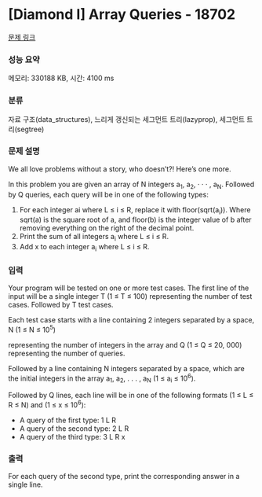 # [Diamond I] Array Queries - 18702 

[문제 링크](https://www.acmicpc.net/problem/18702) 

### 성능 요약

메모리: 330188 KB, 시간: 4100 ms

### 분류

자료 구조(data_structures), 느리게 갱신되는 세그먼트 트리(lazyprop), 세그먼트 트리(segtree)

### 문제 설명

<p>We all love problems without a story, who doesn’t?! Here’s one more.</p>

<p>In this problem you are given an array of N integers a<sub>1</sub>, a<sub>2</sub>, · · · , a<sub>N</sub>. Followed by Q queries, each query will be in one of the following types:</p>

<ol>
	<li>For each integer ai where L ≤ i ≤ R, replace it with floor(sqrt(a<sub>i</sub>)). Where sqrt(a) is the square root of a, and floor(b) is the integer value of b after removing everything on the right of the decimal point.</li>
	<li>Print the sum of all integers a<sub>i</sub> where L ≤ i ≤ R.</li>
	<li>Add x to each integer a<sub>i</sub> where L ≤ i ≤ R.</li>
</ol>

### 입력 

 <p>Your program will be tested on one or more test cases. The first line of the input will be a single integer T (1 ≤ T ≤ 100) representing the number of test cases. Followed by T test cases.</p>

<p>Each test case starts with a line containing 2 integers separated by a space, N (1 ≤ N ≤ 10<sup>5</sup>)</p>

<p>representing the number of integers in the array and Q (1 ≤ Q ≤ 20, 000) representing the number of queries.</p>

<p>Followed by a line containing N integers separated by a space, which are the initial integers in the array a<sub>1</sub>, a<sub>2</sub>, . . . , a<sub>N</sub> (1 ≤ a<sub>i</sub> ≤ 10<sup>6</sup>).</p>

<p>Followed by Q lines, each line will be in one of the following formats (1 ≤ L ≤ R ≤ N) and (1 ≤ x ≤ 10<sup>6</sup>):</p>

<ul>
	<li>A query of the first type: 1 L R</li>
	<li>A query of the second type: 2 L R</li>
	<li>A query of the third type: 3 L R x</li>
</ul>

### 출력 

 <p>For each query of the second type, print the corresponding answer in a single line.</p>

